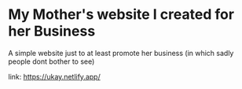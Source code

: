 # My Mother's website I created for her Business

A simple website just to at least promote her business (in which sadly people dont bother to see)

link: https://ukay.netlify.app/

